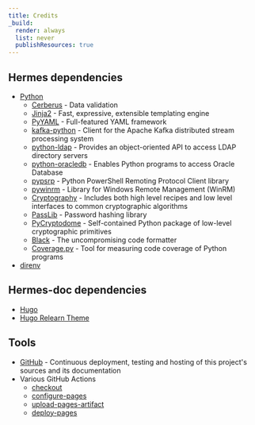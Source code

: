 ```yaml
---
title: Credits
_build:
  render: always
  list: never
  publishResources: true
---
```


## Hermes dependencies

- [Python](https://www.python.org/)
  - [Cerberus](https://docs.python-cerberus.org/) - Data validation
  - [Jinja2](https://jinja.palletsprojects.com/) - Fast, expressive, extensible templating engine
  - [PyYAML](https://pyyaml.org/) - Full-featured YAML framework
  - [kafka-python](https://kafka-python.readthedocs.io/) - Client for the Apache Kafka distributed stream processing system
  - [python-ldap](https://www.python-ldap.org/) - Provides an object-oriented API to access LDAP directory servers
  - [python-oracledb](https://python-oracledb.readthedocs.io/) - Enables Python programs to access Oracle Database
  - [pypsrp](https://github.com/jborean93/pypsrp) - Python PowerShell Remoting Protocol Client library
  - [pywinrm](https://github.com/diyan/pywinrm/) - Library for Windows Remote Management (WinRM)
  - [Cryptography](https://cryptography.io/en/latest/) - Includes both high level recipes and low level interfaces to common cryptographic algorithms
  - [PassLib](https://passlib.readthedocs.io/) - Password hashing library
  - [PyCryptodome](https://www.pycryptodome.org/) - Self-contained Python package of low-level cryptographic primitives
  - [Black](https://black.readthedocs.io/) - The uncompromising code formatter
  - [Coverage.py](https://coverage.readthedocs.io/) - Tool for measuring code coverage of Python programs
- [direnv](https://direnv.net/)

## Hermes-doc dependencies

- [Hugo](https://gohugo.io/)
- [Hugo Relearn Theme](https://mcshelby.github.io/hugo-theme-relearn/)

## Tools

- [GitHub](https://github.com) - Continuous deployment, testing and hosting of this project's sources and its documentation
- Various GitHub Actions
  - [checkout](https://github.com/actions/checkout)
  - [configure-pages](https://github.com/actions/configure-pages)
  - [upload-pages-artifact](https://github.com/actions/upload-pages-artifact)
  - [deploy-pages](https://github.com/actions/deploy-pages)

